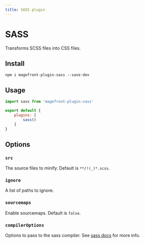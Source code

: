 ```yaml
---
title: SASS plugin
---
```


# SASS

Transforms SCSS files into CSS files.

## Install

```shell
npm i magefront-plugin-sass --save-dev
```

## Usage

```js
import sass from 'magefront-plugin-sass'

export default {
    plugins: [
        sass()
    ]
}
```

## Options

### `src`

The source files to minify. Default is `**/!(_)*.scss`.

### `ignore`

A list of paths to ignore.

### `sourcemaps`

Enable sourcemaps. Default is `false`.

### `compilerOptions`

Options to pass to the sass compiler. See [sass docs](https://sass-lang.com/documentation/js-api) for more info.
